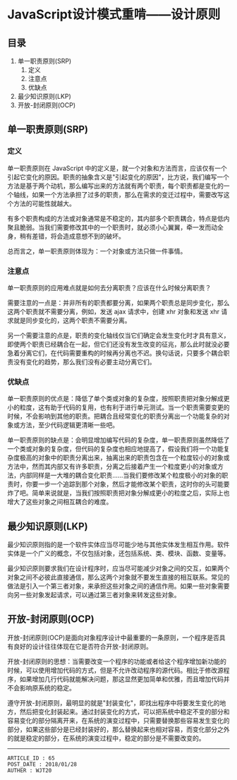 
# JavaScript设计模式重啃——设计原则 #

## 目录 ##

1. 单一职责原则(SRP)
    1. 定义
    2. 注意点
    3. 优缺点
2. 最少知识原则(LKP)
3. 开放-封闭原则(OCP)

## 单一职责原则(SRP) ##

### 定义 ###

单一职责原则在 JavaScript 中的定义是，就一个对象和方法而言，应该仅有一个引起它变化的原因。职责的抽象含义是"引起变化的原因"，比方说，我们编写一个方法是基于两个动机，那么编写出来的方法就有两个职责，每个职责都是变化的一个轴线，如果一个方法承担了过多的职责，那么在需求的变迁过程中，需要改写这个方法的可能性就越大。

有多个职责构成的方法或对象通常是不稳定的，其内部多个职责耦合，特点是低内聚且脆弱。当我们需要修改其中的一个职责时，就必须小心翼翼，牵一发而动全身，稍有差错，将会造成意想不到的破坏。

总而言之，单一职责原则体现为：一个对象或方法只做一件事情。

### 注意点 ###

单一职责原则的应用难点就是如何去分离职责？应该在什么时候分离职责？

需要注意的一点是：并非所有的职责都要分离，如果两个职责总是同步变化，那么这两个职责就不需要分离，例如，发送 ajax 请求中，创建 xhr 对象和发送 xhr 请求就是同步变化的，这两个职责不需要分离。

另一个需要注意的点是，职责的变化轴线仅当它们确定会发生变化时才具有意义，即使两个职责已经耦合在一起，但它们还没有发生改变的征兆，那么此时就没必要急着分离它们，在代码需要重构的时候再分离也不迟。换句话说，只要多个耦合职责没有变化的趋势，那么我们没有必要主动分离它们。

### 优缺点 ###

单一职责原则的优点是：降低了单个类或对象的复杂度，按照职责把对象分解成更小的粒度，这有助于代码的复用，也有利于进行单元测试。当一个职责需要变更的时候，不会影响到其他的职责。把耦合且经常变化的职责分离出一个功能复杂的对象或方法，至少代码逻辑更清晰一些吧。

单一职责原则的缺点是：会明显增加编写代码的复杂度，单一职责原则虽然降低了一个类或对象的复杂度，但代码的复杂度也相应地提高了，假设我们将一个功能复杂度极高的对象中的职责分离出来，抽离出来的职责包含在一个粒度较小的对象或方法中，然而其内部又有许多职责，分离之后接着产生一个粒度更小的对象或方法，内部同样是一大堆的耦合变化职责......当我们要修改某个粒度极小的对象的职责时，你要一步一个追踪到那个对象，然后才能修改某个职责，这时你的头可能要炸了吧。简单来说就是，当我们按照职责把对象分解成更小的粒度之后，实际上也增大了这些对象之间相互耦合的难度。

## 最少知识原则(LKP) ##

最少知识原则指的是一个软件实体应当尽可能少地与其他实体发生相互作用。软件实体是一个广义的概念，不仅包括对象，还包括系统、类、模块、函数、变量等。

最少知识原则要求我们在设计程序时，应当尽可能减少对象之间的交互，如果两个对象之间不必彼此直接通信，那么这两个对象就不要发生直接的相互联系。常见的做法是引入一个第三者对象，来承担这些对象之间的通信作用。如果一些对象需要向另一些对象发起请求，可以通过第三者对象来转发这些对象。

## 开放-封闭原则(OCP) ##

开放-封闭原则(OCP)是面向对象程序设计中最重要的一条原则，一个程序是否具有良好的设计往往体现在它是否符合开放-封闭原则。

开放-封闭原则的思想：当需要改变一个程序的功能或者给这个程序增加新功能的时候，可以使用增加代码的方式，但是不允许改动程序的源代码。相比于修改源程序，如果增加几行代码就能解决问题，那这显然更加简单和优雅，而且增加代码并不会影响原系统的稳定。

遵守开放-封闭原则，最明显的就是"封装变化"，即找出程序中将要发生变化的地方，然后把变化封装起来。通过封装变化的方式，可以把系统中稳定不变的部分和容易变化的部分隔离开来，在系统的演变过程中，只需要替换那些容易发生变化的部分，如果这些部分是已经封装好的，那么替换起来也相对容易，而变化部分之外的就是稳定的部分，在系统的演变过程中，稳定的部分是不需要改变的。

---

```
ARTICLE_ID : 65
POST_DATE : 2018/01/28
AUTHER : WJT20
```
